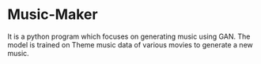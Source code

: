 # Music-Maker
It is a python program which focuses on generating music using GAN. The model is trained on Theme music data of various movies to generate a new music.
